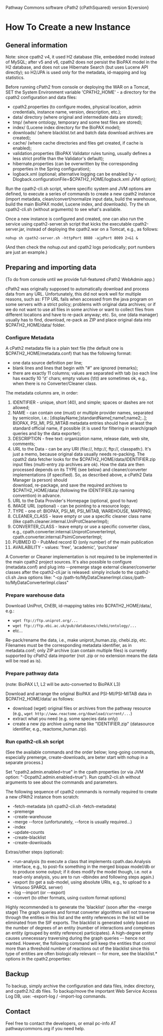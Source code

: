 Pathway Commons software
cPath2 (cPathSquared) version ${version}

# How To Create a new Instance

## General information

Note: since cpath2 v4, it used H2 database (file, embedded mode) instead of MySQL;
after v5 and v6, cpath2 does not persist the BioPAX model in the H2 database, 
and does not use Hibernate Search (but uses Lucene API directly); so H2/JPA is used
only for the metadata, id-mapping and log statistics.

  Before running cPath2 from console or deploying the WAR on a Tomcat,
SET the System Environment variable 'CPATH2_HOME' - a directory for 
the cpath2 configuration and data files: 
- cpath2.properties (to configure modes, physical location, admin credentials, instance name, version, description, etc.);
- data/ directory (where original and intermediate data are stored);
- tmp/ (where ontology, temporary and some test files are stored); 
- index/ (Lucene index directory for the BioPAX model);
- downloads/ (where blacklist.txt and batch data download archives are created);
- cache/ (where cache directories and files get created, if cache is enabled);
- validation.properties (BioPAX Validator rules tuning, usually defines a less strict profile than the Validator's default);
- hibernate.properties (can be overwritten by the corresponding properties in the Spring configuration);
- logback.xml (optional; alternative logging can be enabled by -Dlogback.configurationFile=$CPATH2_HOME/logback.xml JVM option);

Run the cpath2-cli.sh script, where specific system and JVM options are defined, 
to execute a series of commands to create a new cpath2 instance (import metadata, 
clean/convert/normalize input data, build the warehouse, build the main BioPAX model, Lucene index, and downloads).
Try the sh cpath2-cli.sh (without arguments) to see what's available.

Once a new instance is configured and created, one can also run the service using cpath2-server.sh script that kicks the executable cpath2-server.jar, instead of deploying the cpath2.war on a Tomcat, e.g., as follows:

    nohup sh cpath2-server.sh -httpPort 8080 -ajpPort 8009 2>&1 &

(And then check the nohup.out and cpath2 logs periodically; port numbers are just an example.)

## Preparing and importing data
(To do from console until we provide full-featured cPath2 WebAdmin app.) 

cPath2 was originally supposed to automatically download and process data from any URL.
Unfortunately, this did not work well for multiple reasons, such as:
FTP URL fails when accessed from the java program on some servers with a strict policy; 
problems with original data archives; or if we do not want to use all files in some archive
or want to collect files from different locations and have to re-pack anyway; etc. 
So, one (data manager) usually has to find, download,
re-pack as ZIP and place original data into $CPATH2_HOME/data/ folder.

### Configure Metadata

A cPath2 metadata file is a plain text file (the default one is $CPATH2_HOME/metadata.conf) 
that has the following format:
 - one data source definition per line;
 - blank lines and lines that begin with "#" are ignored (remarks);
 - there are exactly 11 columns; values are separated with tab (so each line has exactly 10 '\t' chars; 
   empty values (\t\t) are sometimes ok, e.g., when there is no Converter/Cleaner class.
 
The metadata columns are, in order: 
 1. IDENTIFIER - unique, short (40), and simple; spaces or dashes are not allowed;
 2. NAME - can contain one (must) or multiple provider names, separated 
 by semicolon, i.e.: [displayName;]standardName[;name1;name2;..];
 BIOPAX, PSI_MI, PSI_MITAB metadata entries should have at least the standard 
 official name, if possible (it is used for filtering in search/graph queries and by the data exporter);
 3. DESCRIPTION - free text: organization name, release date, web site, comments;
 4. URL to the Data - can be any URI (file://, http://, ftp://, classpath:). 
 It's just a memo, because original data usually needs re-packing.
 The cpath2 data fetcher looks for the $CPATH2_HOME/data/IDENTIFIER.zip 
 input files (multi-entry zip archives are ok). How the data are then processed depends 
 on its TYPE (see below) and cleaner/converter implementations (if specified).
 So, as described above, a cPath2 Data Manager (a person) should  
 download, re-package, and save the required archives to $CPATH2_HOME/data/
 (following the IDENTIFIER.zip naming convention) in advance.
 5. URL to the Data Provider's Homepage (optional, good to have)
 6. IMAGE URL (optional) - can be pointing to a resource logo;
 7. TYPE - one of: BIOPAX, PSI_MI, PSI_MITAB, WAREHOUSE, MAPPING;
 8. CLEANER_CLASS - leave empty or use a specific cleaner class name (like cpath.cleaner.internal.UniProtCleanerImpl);
 9. CONVERTER_CLASS - leave empty or use a specific converter class, 
 e.g., cpath.converter.internal.UniprotConverterImpl, cpath.converter.internal.PsimiConverterImpl;
 10. PUBMED ID - PubMed record ID (only number) of the main publication
 11. AVAILABILITY - values: 'free', 'academic', 'purchase'

A Converter or Cleaner implementation is not required to be implemented in the main cpath2 project sources. 
It's also possible to configure (metadata.conf) and plug into --premerge stage external 
cleaner/converter classes after the cpath2-cli.jar is released:
simply include to the cpath2-cli.sh Java options like: "-cp /path-to/MyDataCleanerImpl.class;/path-to/MyDataConverterImpl.class" 

### Prepare warehouse data

Download UniProt, ChEBI, id-mapping tables into $CPATH2_HOME/data/, e.g.:
 - `wget ftp://ftp.uniprot.org/...`
 - `wget ftp://ftp.ebi.ac.uk/pub/databases/chebi/ontology/...`
 - etc...

Re-pack/rename the data, i.e., make uniprot_human.zip, chebi.zip, etc.  
Filenames must be the corresponding metadata identifier, as in metadata.conf; 
only ZIP archive (can contain multiple files) is currently supported by cPath2 data importer 
(not .zip or no extension means the data will be read as is).

### Prepare pathway data 
(note: BioPAX L1, L2 will be auto-converted to BioPAX L3) 

Download and arrange the original BioPAX and PSI-MI/PSI-MITAB data in $CPATH2_HOME/data/ as follows:
 - download (wget) original files or archives from the pathway resource (e.g., `wget http://www.reactome.org/download/current/...`) 
 - extract what you need (e.g. some species data only)
 - create a new zip archive using name like "IDENTIFIER.zip" (datasource identifier, e.g., reactome_human.zip).

### Run cpath2-cli.sh script 
(See the available commands and the order below; 
long-going commands, especially premerge, create-downloads, 
are beter start with nohup in a separate process.)

Set "cpath2.admin.enabled=true" in the cpath properties (or via JVM option: "-Dcpath2.admin.enabled=true").
Run cpath2-cli.sh without arguments to see about the commands and parameters.

The following sequence of cpath2 commands is normally required 
to create a new cPAth2 instance from scratch: 
 - -fetch-metadata (sh cpath2-cli.sh -fetch-metadata)
 - -premerge 
 - -create-warehouse
 - -merge --force (unfortunately, --force is usually required...)
 - -index
 - -update-counts
 - -create-blacklist
 - -create-downloads

Extras/other steps (optional):
 - -run-analysis (to execute a class that implements cpath.dao.Analysis interface, 
  e.g., to post-fix something in the merged biopax model/db or to produce some output; 
  if it does modify the model though, i.e. not a read-only analysis, 
  you are to run -dbindex and following steps again.)
 - -export (to get a sub-model, using absolute URIs, e.g., to upload to a Virtuoso SPARQL server)
 - -log --import (or --export)
 - -convert (to other formats, using custom format options)

Highly recommended is to generate the 'blacklist' (soon after the -merge stage)
The graph queries and format converter algorithms will not
traverse through the entities in this list and the entity references in the
list will be eliminated from the SIF exports. The blacklist is generated 
solely based on the number of degrees of an entity (number of interactions 
and complexes an entity (grouped by entity reference) participates). 
A high-degree entity causes unnecessary traversing during the graph queries 
-- hence not wanted. However, the following command will keep the entities 
that control more than a threshold number of reactions out of the blacklist 
since this type of entities are often biologically relevant -- for more, see 
the blacklist.* options in the cpath2.properties:

## Backup
To backup, simply archive the configuration and data files, index directory, and cpath2.h2.db files.
To backup/move the important Web Service Access Log DB, use: -export-log / -import-log commands.

## Contact
Feel free to contact the developers, or email pc-info AT pathwaycommons.org if you need help.
